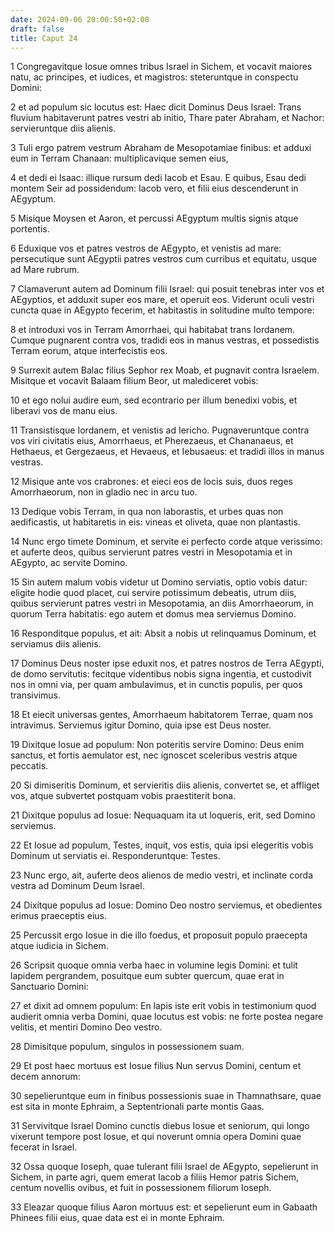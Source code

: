 ```yaml
---
date: 2024-09-06 20:00:50+02:00
draft: false
title: Caput 24
---
```





1 Congregavitque Iosue omnes tribus Israel in Sichem, et vocavit maiores natu, ac principes, et iudices, et magistros: steteruntque in conspectu Domini:

2 et ad populum sic locutus est: Haec dicit Dominus Deus Israel: Trans fluvium habitaverunt patres vestri ab initio, Thare pater Abraham, et Nachor: servieruntque diis alienis.

3 Tuli ergo patrem vestrum Abraham de Mesopotamiae finibus: et adduxi eum in Terram Chanaan: multiplicavique semen eius,

4 et dedi ei Isaac: illique rursum dedi Iacob et Esau. E quibus, Esau dedi montem Seir ad possidendum: Iacob vero, et filii eius descenderunt in AEgyptum.

5 Misique Moysen et Aaron, et percussi AEgyptum multis signis atque portentis.

6 Eduxique vos et patres vestros de AEgypto, et venistis ad mare: persecutique sunt AEgyptii patres vestros cum curribus et equitatu, usque ad Mare rubrum.

7 Clamaverunt autem ad Dominum filii Israel: qui posuit tenebras inter vos et AEgyptios, et adduxit super eos mare, et operuit eos. Viderunt oculi vestri cuncta quae in AEgypto fecerim, et habitastis in solitudine multo tempore:

8 et introduxi vos in Terram Amorrhaei, qui habitabat trans Iordanem. Cumque pugnarent contra vos, tradidi eos in manus vestras, et possedistis Terram eorum, atque interfecistis eos.

9 Surrexit autem Balac filius Sephor rex Moab, et pugnavit contra Israelem. Misitque et vocavit Balaam filium Beor, ut malediceret vobis:

10 et ego nolui audire eum, sed econtrario per illum benedixi vobis, et liberavi vos de manu eius.

11 Transistisque Iordanem, et venistis ad Iericho. Pugnaveruntque contra vos viri civitatis eius, Amorrhaeus, et Pherezaeus, et Chananaeus, et Hethaeus, et Gergezaeus, et Hevaeus, et Iebusaeus: et tradidi illos in manus vestras.

12 Misique ante vos crabrones: et eieci eos de locis suis, duos reges Amorrhaeorum, non in gladio nec in arcu tuo.

13 Dedique vobis Terram, in qua non laborastis, et urbes quas non aedificastis, ut habitaretis in eis: vineas et oliveta, quae non plantastis.

14 Nunc ergo timete Dominum, et servite ei perfecto corde atque verissimo: et auferte deos, quibus servierunt patres vestri in Mesopotamia et in AEgypto, ac servite Domino.

15 Sin autem malum vobis videtur ut Domino serviatis, optio vobis datur: eligite hodie quod placet, cui servire potissimum debeatis, utrum diis, quibus servierunt patres vestri in Mesopotamia, an diis Amorrhaeorum, in quorum Terra habitatis: ego autem et domus mea serviemus Domino.

16 Responditque populus, et ait: Absit a nobis ut relinquamus Dominum, et serviamus diis alienis.

17 Dominus Deus noster ipse eduxit nos, et patres nostros de Terra AEgypti, de domo servitutis: fecitque videntibus nobis signa ingentia, et custodivit nos in omni via, per quam ambulavimus, et in cunctis populis, per quos transivimus.

18 Et eiecit universas gentes, Amorrhaeum habitatorem Terrae, quam nos intravimus. Serviemus igitur Domino, quia ipse est Deus noster.

19 Dixitque Iosue ad populum: Non poteritis servire Domino: Deus enim sanctus, et fortis aemulator est, nec ignoscet sceleribus vestris atque peccatis.

20 Si dimiseritis Dominum, et servieritis diis alienis, convertet se, et affliget vos, atque subvertet postquam vobis praestiterit bona.

21 Dixitque populus ad Iosue: Nequaquam ita ut loqueris, erit, sed Domino serviemus.

22 Et Iosue ad populum, Testes, inquit, vos estis, quia ipsi elegeritis vobis Dominum ut serviatis ei. Responderuntque: Testes.

23 Nunc ergo, ait, auferte deos alienos de medio vestri, et inclinate corda vestra ad Dominum Deum Israel.

24 Dixitque populus ad Iosue: Domino Deo nostro serviemus, et obedientes erimus praeceptis eius.

25 Percussit ergo Iosue in die illo foedus, et proposuit populo praecepta atque iudicia in Sichem.

26 Scripsit quoque omnia verba haec in volumine legis Domini: et tulit lapidem pergrandem, posuitque eum subter quercum, quae erat in Sanctuario Domini:

27 et dixit ad omnem populum: En lapis iste erit vobis in testimonium quod audierit omnia verba Domini, quae locutus est vobis: ne forte postea negare velitis, et mentiri Domino Deo vestro.

28 Dimisitque populum, singulos in possessionem suam.

29 Et post haec mortuus est Iosue filius Nun servus Domini, centum et decem annorum:

30 sepelieruntque eum in finibus possessionis suae in Thamnathsare, quae est sita in monte Ephraim, a Septentrionali parte montis Gaas.

31 Servivitque Israel Domino cunctis diebus Iosue et seniorum, qui longo vixerunt tempore post Iosue, et qui noverunt omnia opera Domini quae fecerat in Israel.

32 Ossa quoque Ioseph, quae tulerant filii Israel de AEgypto, sepelierunt in Sichem, in parte agri, quem emerat Iacob a filiis Hemor patris Sichem, centum novellis ovibus, et fuit in possessionem filiorum Ioseph.

33 Eleazar quoque filius Aaron mortuus est: et sepelierunt eum in Gabaath Phinees filii eius, quae data est ei in monte Ephraim.

